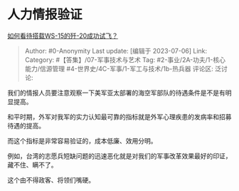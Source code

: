 # 人力情报验证
[如何看待搭载WS-15的歼-20成功试飞？](https://www.zhihu.com/question/609620166/answer/3106845137)

> Author: #0-Anonymity
> Last update: [编辑于 2023-07-06]
> Link:
> Category: #【答集】/07-军事技术与艺术 
> Tag:  #2-事业/2A-功夫/1-核心能力/信源管理 #4-世界史/4C-军事/1-军工与技术/1b-热兵器
> 评论区:
> 泛讨论:

我们的情报人员要注意观察一下美军亚太部署的海空军部队的待遇条件是不是有明显提高。

和平时期，外军对我军的实力认知最可靠的指标就是外军心理疾患的发病率和招募待遇的提高。

而这个指标是非常容易验证的，成本低廉、效用分明。

例如，台湾的志愿兵短缺问题的迅速恶化就是对我们的军事改革效果最好的印证，藏不住、瞒不了。

这个由不得政客、将领们嘴硬。
